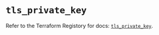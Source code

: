 # `tls_private_key`

Refer to the Terraform Registory for docs: [`tls_private_key`](https://www.terraform.io/docs/providers/tls/r/private_key).
